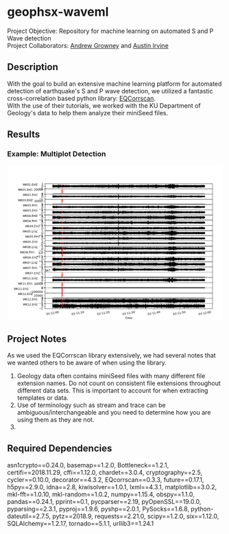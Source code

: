 # geophsx-waveml
Project Objective: Repository for machine learning on automated S and P Wave detection<br />
Project Collaborators: [Andrew Growney](https://www.linkedin.com/in/andrewgrowney) and [Austin Irvine](https://www.linkedin.com/in/austinirvine)

## Description
With the goal to build an extensive machine learning platform for automated detection of earthquake's S and P wave detection, we utilized a fantastic cross-correlation based python library: [EQCorrscan](https://eqcorrscan.readthedocs.io/en/latest/). <br />
With the use of their tutorials, we worked with the KU Department of Geology's data to help them analyze their miniSeed files.
## Results

### Example: Multiplot Detection
![sample figure](EQcorrscan_figure.png)

## Project Notes
As we used the EQCorrscan library extensively, we had several notes that we wanted others to be aware of when using the library. <br />
1. Geology data often contains miniSeed files with many different file extension names. Do not count on consistent file extensions throughout different data sets. This is important to account for when extracting templates or data.
2. Use of terminology such as stream and trace can be ambiguous/interchangeable and you need to determine how you are using them as they are not.
3.

## Required Dependencies
asn1crypto==0.24.0,
basemap==1.2.0,
Bottleneck==1.2.1,
certifi==2018.11.29,
cffi==1.12.0,
chardet==3.0.4,
cryptography==2.5,
cycler==0.10.0,
decorator==4.3.2,
EQcorrscan==0.3.3,
future==0.17.1,
h5py==2.9.0,
idna==2.8,
kiwisolver==1.0.1,
lxml==4.3.1,
matplotlib==3.0.2,
mkl-fft==1.0.10,
mkl-random==1.0.2,
numpy==1.15.4,
obspy==1.1.0,
pandas==0.24.1,
pprint==0.1,
pycparser==2.19,
pyOpenSSL==19.0.0,
pyparsing==2.3.1,
pyproj==1.9.6,
pyshp==2.0.1,
PySocks==1.6.8,
python-dateutil==2.7.5,
pytz==2018.9,
requests==2.21.0,
scipy==1.2.0,
six==1.12.0,
SQLAlchemy==1.2.17,
tornado==5.1.1,
urllib3==1.24.1
